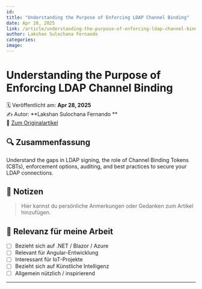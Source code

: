 ```yaml
---
id: 
title: "Understanding the Purpose of Enforcing LDAP Channel Binding"
date: Apr 28, 2025
link: /article/understanding-the-purpose-of-enforcing-ldap-channel-binding/
author: Lakshan Sulochana Fernando 
categories: 
image: 
---
```


# Understanding the Purpose of Enforcing LDAP Channel Binding

🗓️ Veröffentlicht am: **Apr 28, 2025**  
✍️ Autor: **Lakshan Sulochana Fernando **  
🔗 [Zum Originalartikel](/article/understanding-the-purpose-of-enforcing-ldap-channel-binding/)

## 🔍 Zusammenfassung

Understand the gaps in LDAP signing, the role of Channel Binding Tokens (CBTs), enforcement options, auditing, and best practices to secure your LDAP connections.

## 📌 Notizen

> Hier kannst du persönliche Anmerkungen oder Gedanken zum Artikel hinzufügen.

## 🧠 Relevanz für meine Arbeit

- [ ] Bezieht sich auf .NET / Blazor / Azure
- [ ] Relevant für Angular-Entwicklung
- [ ] Interessant für IoT-Projekte
- [ ] Bezieht sich auf Künstliche Intelligenz
- [ ] Allgemein nützlich / inspirierend

---
